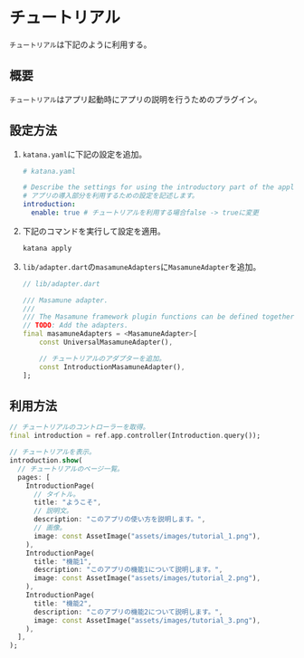 # チュートリアル

`チュートリアル`は下記のように利用する。

## 概要

`チュートリアル`はアプリ起動時にアプリの説明を行うためのプラグイン。

## 設定方法

1. `katana.yaml`に下記の設定を追加。

    ```yaml
    # katana.yaml

    # Describe the settings for using the introductory part of the application.
    # アプリの導入部分を利用するための設定を記述します。
    introduction:
      enable: true # チュートリアルを利用する場合false -> trueに変更
    ```

2. 下記のコマンドを実行して設定を適用。

    ```bash
    katana apply
    ```

3. `lib/adapter.dart`の`masamuneAdapters`に`MasamuneAdapter`を追加。

    ```dart
    // lib/adapter.dart

    /// Masamune adapter.
    ///
    /// The Masamune framework plugin functions can be defined together.
    // TODO: Add the adapters.
    final masamuneAdapters = <MasamuneAdapter>[
        const UniversalMasamuneAdapter(),

        // チュートリアルのアダプターを追加。
        const IntroductionMasamuneAdapter(),
    ];
    ```

## 利用方法

```dart
// チュートリアルのコントローラーを取得。
final introduction = ref.app.controller(Introduction.query());

// チュートリアルを表示。
introduction.show(
  // チュートリアルのページ一覧。
  pages: [
    IntroductionPage(
      // タイトル。
      title: "ようこそ",
      // 説明文。
      description: "このアプリの使い方を説明します。",
      // 画像。
      image: const AssetImage("assets/images/tutorial_1.png"),
    ),
    IntroductionPage(
      title: "機能1",
      description: "このアプリの機能1について説明します。",
      image: const AssetImage("assets/images/tutorial_2.png"),
    ),
    IntroductionPage(
      title: "機能2",
      description: "このアプリの機能2について説明します。",
      image: const AssetImage("assets/images/tutorial_3.png"),
    ),
  ],
);
```

